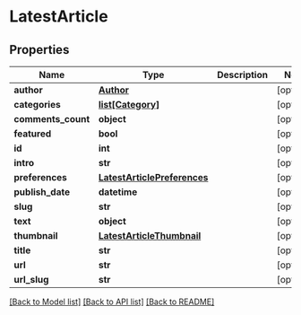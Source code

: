 # LatestArticle

## Properties
Name | Type | Description | Notes
------------ | ------------- | ------------- | -------------
**author** | [**Author**](Author.md) |  | [optional] 
**categories** | [**list[Category]**](Category.md) |  | [optional] 
**comments_count** | **object** |  | [optional] 
**featured** | **bool** |  | [optional] 
**id** | **int** |  | [optional] 
**intro** | **str** |  | [optional] 
**preferences** | [**LatestArticlePreferences**](LatestArticlePreferences.md) |  | [optional] 
**publish_date** | **datetime** |  | [optional] 
**slug** | **str** |  | [optional] 
**text** | **object** |  | [optional] 
**thumbnail** | [**LatestArticleThumbnail**](LatestArticleThumbnail.md) |  | [optional] 
**title** | **str** |  | [optional] 
**url** | **str** |  | [optional] 
**url_slug** | **str** |  | [optional] 

[[Back to Model list]](../README.md#documentation-for-models) [[Back to API list]](../README.md#documentation-for-api-endpoints) [[Back to README]](../README.md)

